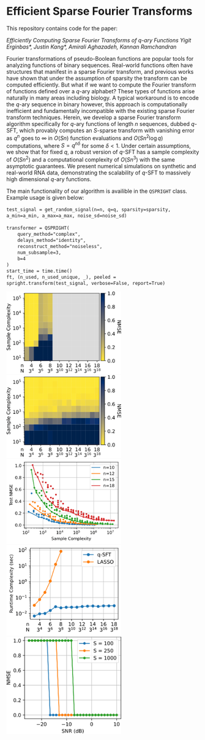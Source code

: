 # Efficient Sparse Fourier Transforms

This repository contains code for the paper:

_Efficiently Computing Sparse Fourier Transforms of $q$-ary Functions Yigit Erginbas*, Justin Kang*, Amirali Aghazadeh, Kannan Ramchandran_

Fourier transformations of pseudo-Boolean functions are popular tools for analyzing functions of binary sequences. Real-world functions often have structures that manifest in a sparse Fourier transform, and previous works have shown that under the assumption of sparsity the transform can be computed efficiently. But what if we want to compute the Fourier transform of functions defined over a $q$-ary alphabet? These types of functions arise naturally in many areas including biology. A typical workaround is to encode the $q$-ary sequence in binary however, this approach is computationally inefficient and fundamentally incompatible with the existing sparse Fourier transform techniques. Herein, we develop a sparse Fourier transform algorithm specifically for $q$-ary functions of length $n$ sequences, dubbed $q$-SFT, which provably computes an $S$-sparse transform with vanishing error as $q^n$ goes to $\infty$ in $O(Sn)$ function evaluations and $O(S n^2 \log q)$ computations, where $S = q^{n\delta}$ for some $\delta < 1$. Under certain assumptions, we show that for fixed $q$, a robust version of $q$-SFT has a sample complexity of $O(Sn^2)$ and a computational complexity of $O(Sn^3)$ with the same asymptotic guarantees. We present numerical simulations on synthetic and real-world RNA data, demonstrating the scalability of $q$-SFT to massively high dimensional $q$-ary functions.


The main functionality of our algorithm is availible in the `QSPRIGHT` class. Example usage is given below:

```
test_signal = get_random_signal(n=n, q=q, sparsity=sparsity, a_min=a_min, a_max=a_max, noise_sd=noise_sd)

transformer = QSPRIGHT(
    query_method="complex",
    delays_method="identity",
    reconstruct_method="noiseless",
    num_subsample=3,
    b=4
)
start_time = time.time()
ft, (n_used, n_used_unique, _), peeled = spright.transform(test_signal, verbose=False, report=True)
```

<img src="figs/complexity-vs-n-lasso-1.png" width="300">
<img src="figs/complexity-vs-n-qspright-1.png" width="300">
<img src="figs/complexity-vs-n-rna-1.png" width="300">
<img src="figs/complexity-vs-n-runtime-1.png" width="300">
<img src="figs/nmse-vs-snr-1.png" width="300">


